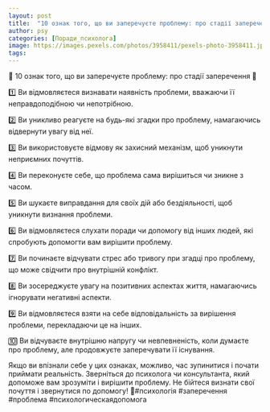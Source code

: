 ```yaml
---
layout: post
title:  "10 ознак того, що ви заперечуєте проблему: про стадії заперечення"
author: psy
categories: [Поради_психолога]
image: https://images.pexels.com/photos/3958411/pexels-photo-3958411.jpeg?auto=compress&cs=tinysrgb&fit=crop&h=627&w=1200
tags: 
---
```


🚫 10 ознак того, що ви заперечуєте проблему: про стадії заперечення 🚫

1️⃣ Ви відмовляєтеся визнавати наявність проблеми, вважаючи її неправдоподібною чи непотрібною.

2️⃣ Ви уникливо реагуєте на будь-які згадки про проблему, намагаючись відвернути увагу від неї.

3️⃣ Ви використовуєте відмову як захисний механізм, щоб уникнути неприємних почуттів.

4️⃣ Ви переконуєте себе, що проблема сама вирішиться чи зникне з часом.

5️⃣ Ви шукаєте виправдання для своїх дій або бездіяльності, щоб уникнути визнання проблеми.

6️⃣ Ви відмовляєтеся слухати поради чи допомогу від інших людей, які спробують допомогти вам вирішити проблему.

7️⃣ Ви починаєте відчувати стрес або тривогу при згадці про проблему, що може свідчити про внутрішній конфлікт.

8️⃣ Ви зосереджуєте увагу на позитивних аспектах життя, намагаючись ігнорувати негативні аспекти.

9️⃣ Ви відмовляєтеся взяти на себе відповідальність за вирішення проблеми, перекладаючи це на інших.

🔟 Ви відчуваєте внутрішню напругу чи невпевненість, коли думаєте про проблему, але продовжуєте заперечувати її існування.

Якщо ви впізнали себе у цих ознаках, можливо, час зупинитися і почати приймати реальність. Зверніться до психолога чи консультанта, який допоможе вам зрозуміти і вирішити проблему. Не бійтеся визнати свої почуття і звернутися по допомогу! 🌟#психологія #заперечення #проблема #психологическаядопомога


